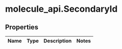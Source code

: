 # molecule_api.SecondaryId

## Properties
Name | Type | Description | Notes
------------ | ------------- | ------------- | -------------


